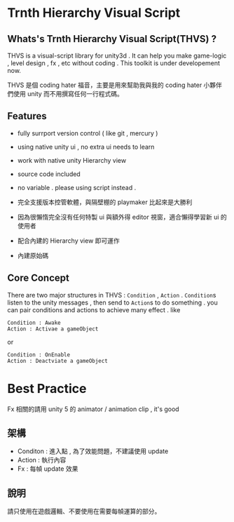 Trnth Hierarchy Visual Script
=============================

Whats's Trnth Hierarchy Visual Script(THVS) ?
-------

THVS is a visual-script library for unity3d . It can help you make game-logic , level design , fx , etc without coding . This toolkit is under developement now.

THVS 是個 coding hater 福音，主要是用來幫助我與我的 coding hater 小夥伴們使用 unity 而不用撰寫任何一行程式碼。

Features 
--------

- fully surrport version control ( like git , mercury )
- using native unity ui , no extra ui needs to learn 
- work with native unity Hierarchy view
- source code included
- no variable . please using script instead .

- 完全支援版本控管軟體，與隔壁棚的 playmaker 比起來是大勝利
- 因為很懶惰完全沒有任何特製 ui 與額外得 editor 視窗，適合懶得學習新 ui 的使用者
- 配合內建的 Hierarchy view 即可運作
- 內建原始碼

Core Concept 
------------

There are two major structures in THVS : `Condition` , `Action` . `Condition`s listen to the unity messages , then send to `Action`s to do something . you can pair conditions and actions to achieve many effect . like 

	Condition : Awake
	Action : Activae a gameObject  

or 

	Condition : OnEnable
	Action : Deactviate a gameObject


Best Practice
=======

Fx 相關的請用 unity 5 的 animator / animation clip , it's good 


架構
--------

- Conditon : 進入點 , 為了效能問題，不建議使用 update 
- Action : 執行內容
- Fx : 每幀 update 效果

說明
-----

請只使用在遊戲邏輯、不要使用在需要每幀運算的部分。